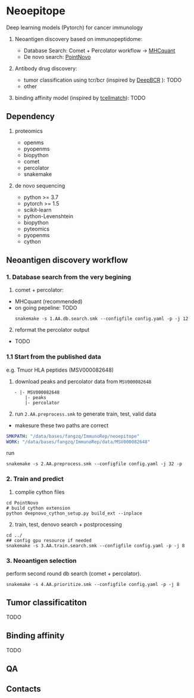 

# Neoepitope
Deep learning models (Pytorch) for cancer immunology 

1. Neoantigen discovery based on immunopeptidome: 
    - Database Search: Comet + Percolator workflow -> [MHCquant](https://github.com/Leon-Bichmann/MHCquant)
    - De novo search: [PointNovo](https://github.com/volpato30/PointNovo)
2. Antibody drug discovery:
   - tumor classification using tcr/bcr (inspired by [DeepBCR](https://bitbucket.org/liulab/deepbcr) ): TODO
   - other

3. binding affinity model (inspired by [tcellmatch](https://github.com/theislab/tcellmatch)): TODO

## Dependency
1. proteomics
   - openms
   - pyopenms
   - biopython
   - comet
   - percolator
   - snakemake

2. de novo sequencing 
   - python >= 3.7
   - pytorch >= 1.5
   - scikit-learn
   - python-Levenshtein
   - biopython
   - pyteomics
   - pyopenms
   - cython


## Neoantigen discovery workflow


### 1. Database search from the very begining 
1. comet + percolator:
* MHCquant (recommended) 
* on going pepeline: TODO
   ```shell
   snakemake -s 1.AA.db.search.smk --configfile config.yaml -p -j 12
   ```

2. reformat the percolator output 
  - TODO

### 1.1 Start from the published data
e.g. Tmuor HLA peptides (MSV000082648)
1. download peaks and percolator data from `MSV000082648`
```
   - |- MSV000082648
       |- peaks
       |- percolator
```

2. run `2.AA.preprocess.smk` to generate train, test, valid data
  - makesure these two paths are correct

```yaml
SMKPATH: "/data/bases/fangzq/ImmunoRep/neoepitope"
WORK: "/data/bases/fangzq/ImmunoRep/data/MSV000082648"
```
run
```
snakemake -s 2.AA.preprocess.smk --configfile config.yaml -j 32 -p 
```

### 2. Train and predict

1. complie cython files
```shell
cd PointNovo
# build cython extension
python deepnovo_cython_setup.py build_ext --inplace
```


2. train, test, denovo search + postprocessing
```shell
cd ../
## config gpu resource if needed
snakemake -s 3.AA.train.search.smk --configfile config.yaml -p -j 8
```

### 3. Neoantigen selection
perform second round db search (comet + percolator).

```shell
snakemake -s 4.AA.prioritize.smk --configfile config.yaml -p -j 8
```

## Tumor classificatiton

TODO

## Binding affinity

TODO


## QA
## Contacts